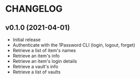 # CHANGELOG

## v0.1.0 (2021-04-01)

* Initial release
* Authenticate with the 1Password CLI (login, logout, forget)
* Retrieve a list of item's names
* Retrieve an item's info
* Retrieve an item's login details
* Retrieve a vault's info
* Retrieve a list of vaults
